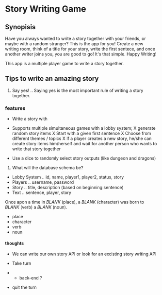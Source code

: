 # Story Writing Game

## Synopisis
Have you always wanted to write a story together with your friends, or maybe with a random stranger? This is the app for you! Create a new writing room, think of a title for your story, write the first sentece, and once another writer joins you, you are good to go! It's that simple. Happy Writing!

This app is a multiple player game to write a story together.

## Tips to write an amazing story
1. Say yes!
.. Saying yes is the most important rule of writing a story together. 

### features
- Write a story with

- Supports multiple simultaneous games with a lobby system;
X generate random story items
X Start with a given first sentence
X Choose from different themes / topics
X If a player creates a new story, he/she can create story items him/herself and wait for another person who wants to write that story together
- Use a dice to randomly select story outputs (like dungeon and dragons)


1. What will the database schema be?
- Lobby System
.. id, name, player1, player2, status, story
- Players
.. username, password
- Story
.. title, description (based on beginning sentence)
- Text
.. sentence, player, story

Once apon a time in _BLANK_ (place), a _BLANK_ (character) was born to _BLANK_ (verb) a _BLANK_ (noun).
- place
- character
- verb 
- noun 


#### thoughts
- We can write our own story API or look for an excisting story writing API

- Take turn
- - back-end ?
- quit the turn